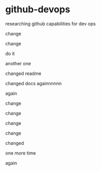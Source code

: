 # github-devops

researching github capabilities for dev ops

change

change

do it

another one

changed readme

changed docs againnnnnn

again

change

change

change

change

changed

one more time

again
